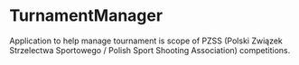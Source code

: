 # TurnamentManager
Application to help manage tournament is scope of PZSS (Polski Związek Strzelectwa Sportowego / Polish Sport Shooting Association) competitions.
